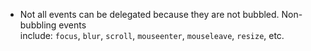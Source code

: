 - Not all events can be delegated because they are not bubbled. Non-bubbling events include: `focus`, `blur`, `scroll`, `mouseenter`, `mouseleave`, `resize`, etc.
